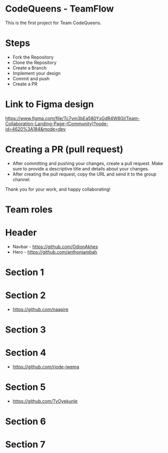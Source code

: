 # CodeQueens - TeamFlow
This is the first project for Team CodeQueens.

# Steps
- Fork the Repository
- Clone the Repository
- Create a Branch
- Implement your design
- Commit and push
- Create a PR

# Link to Figma design
https://www.figma.com/file/Tc7vm3bEa580YxGdR4W8Gl/Team-Collaboration-Landing-Page-(Community)?node-id=4620%3A184&mode=dev

# Creating a PR (pull request)
- After committing and pushing your changes, create a pull request. Make sure to provide a descriptive title and details about your changes.
- After creating the pull request, copy the URL and send it to the group channel.

Thank you for your work, and happy collaborating!

# Team roles
# Header
  - Navbar - https://github.com/OdionAkhes
  - Hero - https://github.com/anthoniambah

# Section 1

# Section 2
- https://github.com/naapire

# Section 3
# Section 4
- https://github.com/riode-iwema
  
# Section 5
- https://github.com/TyOyekunle

# Section 6
# Section 7
